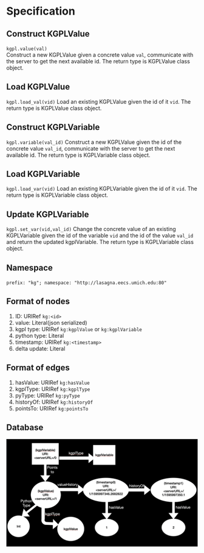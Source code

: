 # Specification

## Construct KGPLValue

`kgpl.value(val)`  
Construct a new KGPLValue given a concrete value `val`, communicate with the server to get the next available id. The return type is KGPLValue class object.

## Load KGPLValue

`kgpl.load_val(vid)`
Load an existing KGPLValue given the id of it `vid`. The return type is KGPLValue class object.

## Construct KGPLVariable

`kgpl.variable(val_id)`
Construct a new KGPLValue given the id of the concrete value `val_id`, communicate with the server to get the next available id. The return type is KGPLVariable class object.

## Load KGPLVariable

`kgpl.load_var(vid)`
Load an existing KGPLVariable given the id of it `vid`. The return type is KGPLVariable class object.

## Update KGPLVariable

`kgpl.set_var(vid,val_id)`
Change the concrete value of an existing KGPLVariable given the id of the variable `vid` and the id of the value `val_id` and return the updated kgplVariable. The return type is KGPLVariable class object.

## Namespace

`prefix: "kg"; namespace: "http://lasagna.eecs.umich.edu:80"`

## Format of nodes

1. ID: URIRef `kg:<id>`
2. value: Literal(json serialized)
3. kgpl type: URIRef `kg:kgplValue` or `kg:kgplVariable`
4. python type: Literal
5. timestamp: URIRef `kg:<timestamp>`
6. delta update: Literal

## Format of edges

1. hasValue: URIRef `kg:hasValue`
2. kgplType: URIRef `kg:kgplType`
3. pyType: URIRef `kg:pyType`
4. historyOf: URIRef `kg:historyOf`
5. pointsTo: URIRef `kg:pointsTo`

## Database

![Alt text](database.png?raw=true "Title")
